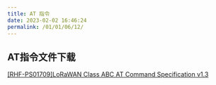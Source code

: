 ```yaml
---
title: AT 指令
date: 2023-02-02 16:46:24
permalink: /01/01/06/12/
---
```


## AT指令文件下载

[[RHF-PS01709]LoRaWAN Class ABC AT Command Specification v1.3](https://wiki.risinghf.com/upload/pdf/%5BRHF-PS01709%5DLoRaWAN%20Class%20ABC%20AT%20Command%20Specification%20v1.3.pdf)

